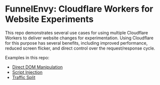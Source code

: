 # FunnelEnvy: Cloudflare Workers for Website Experiments
This repo demonstrates several use cases for using multiple Cloudflare Workers to deliver website changes for experimentation. Using Cloudflare for this purpose has several benefits, including improved performance, reduced screen flicker, and direct control over the request/response cycle. 

Examples in this repo:
- [Direct DOM Manipulation](workers/dom-manipulation/README.md)
- [Script Injection](workers/script-injection/README.md)
- [Traffic Split](workers/traffic-split/README.md)
